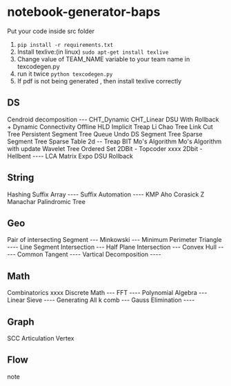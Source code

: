 # notebook-generator-baps

Put your code inside src folder

1. `pip install -r requirements.txt`
2. Install texlive:(in linux) `sudo apt-get install texlive`
3. Change value of TEAM_NAME variable to your team name in texcodegen.py
4. run it twice `python texcodegen.py`
5. If pdf is not being generated , then install texlive correctly 


DS
-----
Cendroid decomposition ---
CHT_Dynamic
CHT_Linear
DSU With Rollback + Dynamic Connectivity Offline
HLD 
Implicit Treap
Li Chao Tree
Link Cut Tree
Persistent Segment Tree
Queue Undo DS
Segment Tree
Sparse Segment Tree
Sparse Table 2d -- 
Treap
BIT
Mo's Algorithm
Mo's Algorithm with update
Wavelet Tree
Ordered Set
2DBit - Topcoder xxxx
2Dbit - Hellbent ----
LCA
Matrix Expo
DSU Rollback

String
-----
Hashing
Suffix Array ----
Suffix Automation ----
KMP
Aho Corasick
Z
Manachar
Palindromic Tree

Geo
---- 
Pair of intersecting Segment ---
Minkowski ---
Minimum Perimeter Triangle ----
Line Segment Intersection --- 
Half Plane Intersection ---
Convex Hull -----
Common Tangent ----
Vartical Decomposition ----

Math
----
Combinatorics xxxx
Discrete Math  ---
FFT ----
Polynomial Algebra ---
Linear Sieve ----
Generating All k comb ---
Gauss Elimination ---- 

Graph
-----
SCC
Articulation Vertex

Flow
----
note
